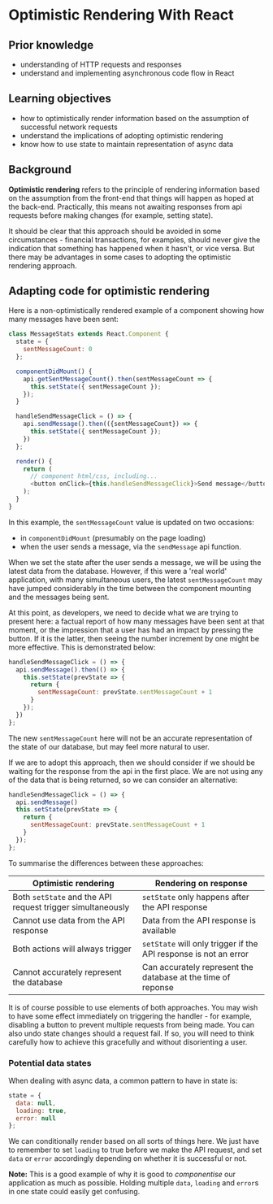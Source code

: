 # Optimistic Rendering With React

## Prior knowledge

- understanding of HTTP requests and responses
- understand and implementing asynchronous code flow in React

## Learning objectives

- how to optimistically render information based on the assumption of successful network requests
- understand the implications of adopting optimistic rendering
- know how to use state to maintain representation of async data

## Background

**Optimistic rendering** refers to the principle of rendering information based on the assumption from the front-end that things will happen as hoped at the back-end. Practically, this means not awaiting responses from api requests before making changes (for example, setting state).

It should be clear that this approach should be avoided in some circumstances - financial transactions, for examples, should never give the indication that something has happened when it hasn't, or vice versa. But there may be advantages in some cases to adopting the optimistic rendering approach.

## Adapting code for optimistic rendering

Here is a non-optimistically rendered example of a component showing how many messages have been sent:

```js
class MessageStats extends React.Component {
  state = {
    sentMessageCount: 0
  };

  componentDidMount() {
    api.getSentMessageCount().then(sentMessageCount => {
      this.setState({ sentMessageCount });
    });
  }

  handleSendMessageClick = () => {
    api.sendMessage().then(({sentMessageCount}) => {
      this.setState({ sentMessageCount });
    })
  };

  render() {
    return (
      // component html/css, including...
      <button onClick={this.handleSendMessageClick}>Send message</button>
    );
  }
}
```

In this example, the `sentMessageCount` value is updated on two occasions:

- in `componentDidMount` (presumably on the page loading)
- when the user sends a message, via the `sendMessage` api function.

When we set the state after the user sends a message, we will be using the latest data from the database. However, if this were a 'real world' application, with many simultaneous users, the latest `sentMessageCount` may have jumped considerably in the time between the component mounting and the messages being sent.

At this point, as developers, we need to decide what we are trying to present here: a factual report of how many messages have been sent at that moment, or the impression that a user has had an impact by pressing the button. If it is the latter, then seeing the number increment by one might be more effective. This is demonstrated below:

```js
handleSendMessageClick = () => {
  api.sendMessage().then(() => {
    this.setState(prevState => {
      return {
        sentMessageCount: prevState.sentMessageCount + 1
      }
    });
  })
};
```

The new `sentMessageCount` here will not be an accurate representation of the state of our database, but may feel more natural to user.

If we are to adopt this approach, then we should consider if we should be waiting for the response from the api in the first place. We are not using any of the data that is being returned, so we can consider an alternative:

```js
handleSendMessageClick = () => {
  api.sendMessage()
  this.setState(prevState => {
    return {
      sentMessageCount: prevState.sentMessageCount + 1
    }
  });
};
```

To summarise the differences between these approaches:

| **Optimistic rendering**                                   | **Rendering on response**                                        |
| ---------------------------------------------------------- | ---------------------------------------------------------------- |
| Both `setState` and the API request trigger simultaneously | `setState` only happens after the API response                   |
| Cannot use data from the API response                      | Data from the API response is available                          |
| Both actions will always trigger                           | `setState` will only trigger if the API response is not an error |
| Cannot accurately represent the database                   | Can accurately represent the database at the time of reponse     |

It is of course possible to use elements of both approaches. You may wish to have some effect immediately on triggering the handler - for example, disabling a button to prevent multiple requests from being made. You can also undo state changes should a request fail. If so, you will need to think carefully how to achieve this gracefully and without disorienting a user.

### Potential data states

When dealing with async data, a common pattern to have in state is:

```js
state = {
  data: null,
  loading: true,
  error: null
};
```

We can conditionally render based on all sorts of things here. We just have to remember to set `loading` to true before we make the API request, and set `data` or `error` accordingly depending on whether it is successful or not.

**Note:** This is a good example of why it is good to _componentise_ our application as much as possible. Holding multiple `data`, `loading` and `error`s in one state could easily get confusing.

